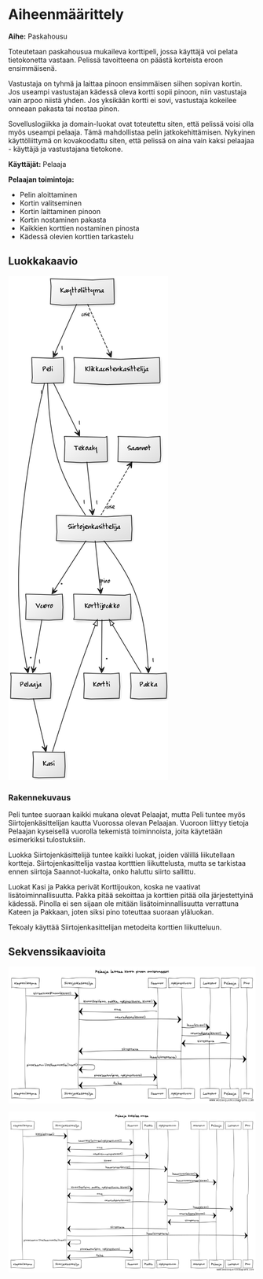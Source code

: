 # Aiheenmäärittely

**Aihe:** Paskahousu

Toteutetaan paskahousua mukaileva korttipeli, jossa käyttäjä voi pelata tietokonetta vastaan. Pelissä tavoitteena on päästä korteista eroon ensimmäisenä.

Vastustaja on tyhmä ja laittaa pinoon ensimmäisen siihen sopivan kortin. Jos useampi vastustajan kädessä oleva kortti sopii pinoon, niin vastustaja vain arpoo niistä yhden. Jos yksikään kortti ei sovi, vastustaja kokeilee onneaan pakasta tai nostaa pinon.

Sovelluslogiikka ja domain-luokat ovat toteutettu siten, että pelissä voisi olla myös useampi pelaaja. Tämä mahdollistaa pelin jatkokehittämisen. Nykyinen käyttöliittymä on kovakoodattu siten, että pelissä on aina vain kaksi pelaajaa - käyttäjä ja vastustajana tietokone.

**Käyttäjät:** Pelaaja

**Pelaajan toimintoja:**
* Pelin aloittaminen
* Kortin valitseminen
* Kortin laittaminen pinoon
* Kortin nostaminen pakasta
* Kaikkien korttien nostaminen pinosta
* Kädessä olevien korttien tarkastelu

## Luokkakaavio
![Luokkakaavio](/dokumentaatio/luokkakaavio3.png)

### Rakennekuvaus
Peli tuntee suoraan kaikki mukana olevat Pelaajat, mutta Peli tuntee myös Siirtojenkäsittelijan kautta Vuorossa olevan Pelaajan. Vuoroon liittyy tietoja Pelaajan kyseisellä vuorolla tekemistä toiminnoista, joita käytetään esimerkiksi tulostuksiin.

Luokka Siirtojenkäsittelijä tuntee kaikki luokat, joiden välillä liikutellaan kortteja. Siirtojenkasittelija vastaa kortttien liikuttelusta, mutta se tarkistaa ennen siirtoja Saannot-luokalta, onko haluttu siirto sallittu.

Luokat Kasi ja Pakka perivät Korttijoukon, koska ne vaativat lisätoiminnallisuutta. Pakka pitää sekoittaa ja korttien pitää olla järjestettyinä kädessä. Pinolla ei sen sijaan ole mitään lisätoiminnallisuutta verrattuna Kateen ja Pakkaan, joten siksi pino toteuttaa suoraan yläluokan.

Tekoaly käyttää Siirtojenkasittelijan metodeita korttien liikutteluun.

## Sekvenssikaavioita
![Sekvenssikaavio](/dokumentaatio/sekvenssi1.png)

![Sekvenssikaavio](/dokumentaatio/sekvenssi2.png)
